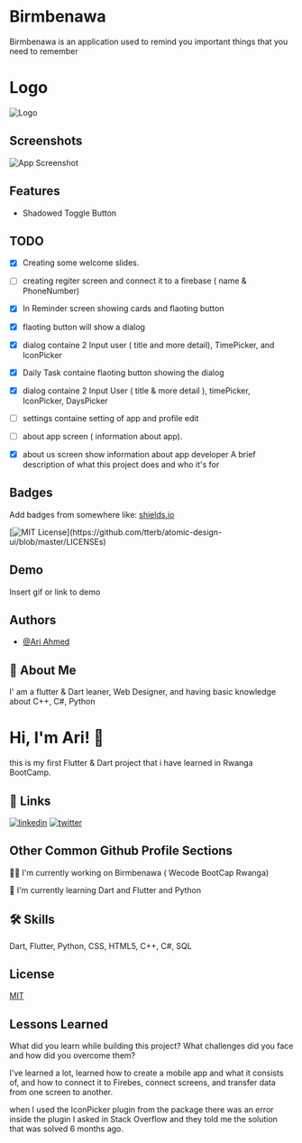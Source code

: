 
# Birmbenawa
Birmbenawa is an application used to remind you important things that you need to remember

# Logo
![Logo](https://user-images.githubusercontent.com/59537867/180202924-9ad5fb18-85c6-49ca-b780-b6b970afea1a.png)


## Screenshots

![App Screenshot](https://via.placeholder.com/468x300?text=App+Screenshot+Here)


## Features

- Shadowed Toggle Button


## TODO
- [x]  Creating some welcome slides.
- [ ]  creating regiter screen and connect it to a firebase ( name & PhoneNumber)
- [x]  In Reminder screen showing cards and flaoting button
- [x]  flaoting button will show a dialog
- [x]  dialog containe 2 Input user ( title and more detail), TimePicker, and IconPicker
- [x]  Daily Task containe flaoting button showing the dialog
- [x]  dialog containe 2 Input User ( title & more detail ), timePicker, IconPicker, DaysPicker 
- [ ]  settings containe setting of app and profile edit
- [ ]  about app screen ( information about app).
- [x]  about us screen show information about app developer
A brief description of what this project does and who it's for


## Badges

Add badges from somewhere like: [shields.io](https://shields.io/)

[![MIT License](https://img.shields.io/apm/l/atomic-design-ui.svg?)](https://github.com/tterb/atomic-design-ui/blob/master/LICENSEs)


## Demo

Insert gif or link to demo


## Authors

- [@Ari Ahmed](https://github.com/areeahmed)


## 🚀 About Me
I' am a flutter & Dart leaner, Web Designer, and having basic knowledge about C++, C#, Python


# Hi, I'm Ari! 👋
this is my first Flutter & Dart project that i have learned in Rwanga BootCamp.

## 🔗 Links
[![linkedin](https://img.shields.io/badge/linkedin-0A66C2?style=for-the-badge&logo=linkedin&logoColor=white)](https://www.linkedin.com/in/ari-ahmed-b78b761ab/)
[![twitter](https://img.shields.io/badge/twitter-1DA1F2?style=for-the-badge&logo=twitter&logoColor=white)](https://twitter.com/ari_ahmed_I_20)


## Other Common Github Profile Sections
👩‍💻 I'm currently working on Birmbenawa ( Wecode BootCap Rwanga)

🧠 I'm currently learning Dart and Flutter and Python

## 🛠 Skills
Dart, Flutter, Python, CSS, HTML5, C++, C#, SQL


## License

[MIT](https://choosealicense.com/licenses/mit/)


## Lessons Learned

What did you learn while building this project? What challenges did you face and how did you overcome them?

I've learned a lot, learned how to create a mobile app and what it consists of, and how to connect it to Firebes, connect screens, and transfer data from one screen to another.


when I used the IconPicker plugin from the package there was an error inside the plugin I asked in Stack Overflow and they told me the solution that was solved 6 months ago.
